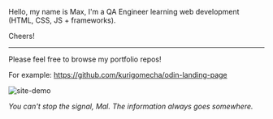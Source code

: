 Hello, my name is Max, I'm a QA Engineer learning web development (HTML, CSS, JS + frameworks). 

Cheers!

--- 

Please feel free to browse my portfolio repos!

For example: https://github.com/kurigomecha/odin-landing-page

![site-demo](https://user-images.githubusercontent.com/102978943/182222712-330d61f1-06b3-47ea-baa1-83b3f1941adf.png)


*You can't stop the signal, Mal. The information always goes somewhere.*

<!---
Kurigomecha/Kurigomecha is a ✨ special ✨ repository because its `README.md` (this file) appears on your GitHub profile.
You can click the Preview link to take a look at your changes.
--->
